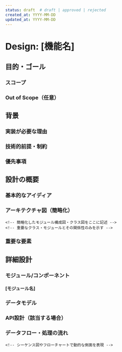 ```yaml
---
status: draft  # draft | approved | rejected
created_at: YYYY-MM-DD
updated_at: YYYY-MM-DD
---
```

# Design: [機能名]

## 目的・ゴール

<!-- 数文で「何を実現するか」を定義 -->
<!-- requirements.mdのアウトカムを技術的観点で要約 -->

### スコープ
<!-- このDesign Docが対象とする範囲を明確化 -->

### Out of Scope（任意）
<!-- 明示的に除外された機能、今回は扱わない将来の検討事項 -->

## 背景
<!-- 数段落で実装理由・前提知識・制約を説明 -->

### 実装が必要な理由
<!-- requests.mdから: なぜこの実装が必要か -->

### 技術的前提・制約
<!-- Steeringから: 既存の技術スタック、アーキテクチャ制約など -->

### 優先事項
<!-- 拡張性・性能・保守性など、何を重視するか -->

## 設計の概要
<!-- 重要な部分を簡略化して説明 -->

### 基本的なアイディア
<!-- 実装困難な点・気をつけるべき点の解決法を示す -->
<!-- 例: 「...が未知であるため、サイズ可変なLRUキャッシュを使う」 -->

### アーキテクチャ図（簡略化）

```mermaid
<!-- 簡略化したモジュール構成図・クラス図をここに記述 -->
<!-- 重要なクラス・モジュールとその関係性のみを示す -->
```

### 重要な要素
<!-- 主要なモジュール、コンポーネント、クラスを列挙・説明 -->

## 詳細設計

### モジュール/コンポーネント
<!-- 要素ごとにセクション作成 -->
<!-- モジュールA、モジュールBなど -->

#### [モジュール名]
<!-- モジュールの責務、主要なクラス、インターフェース -->

### データモデル
<!-- データ構造、エンティティ、スキーマなど -->

### API設計（該当する場合）
<!-- APIエンドポイント、リクエスト/レスポンス形式など -->

### データフロー・処理の流れ

```mermaid
<!-- シーケンス図やフローチャートで動的な側面を表現 -->
```

<!--
## セキュリティの考慮事項
セキュリティ影響がある場合のみ追加してください
-->

<!--
## パフォーマンスとスケーラビリティ
パフォーマンスクリティカルな場合のみ追加してください
-->

<!--
## 移行戦略
既存システムを変更する場合のみ追加してください
-->

<!--
## エラー処理
必要に応じて追加してください
-->

<!--
## テスト戦略
必要に応じて追加してください
-->

